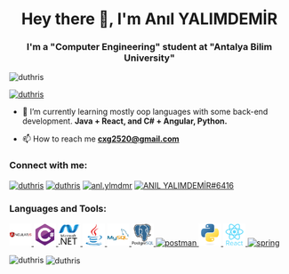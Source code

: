 <h1 align="center">Hey there 👋, I'm Anıl YALIMDEMİR</h1>
<h3 align="center">I'm a "Computer Engineering" student at "Antalya Bilim University"</h3>

<p align="left"> <img src="https://komarev.com/ghpvc/?username=duthris&label=Profile%20views&color=0e75b6&style=flat" alt="duthris" /> </p>

<p align="left"> <a href="https://github.com/ryo-ma/github-profile-trophy"><img src="https://github-profile-trophy.vercel.app/?username=duthris" alt="duthris" /></a> </p>

- 🌱 I’m currently learning mostly oop languages with some back-end development. **Java + React, and C# + Angular, Python.**

- 📫 How to reach me **cxg2520@gmail.com**

<h3 align="left">Connect with me:</h3>
<p align="left">
<a href="https://linkedin.com/in/duthris" target="blank"><img align="center" src="https://raw.githubusercontent.com/rahuldkjain/github-profile-readme-generator/neutral-icons/src/images/icons/Social/linked-in-alt.svg" alt="duthris" height="30" width="40" /></a>
<a href="https://fb.com/duthris" target="blank"><img align="center" src="https://raw.githubusercontent.com/rahuldkjain/github-profile-readme-generator/neutral-icons/src/images/icons/Social/facebook.svg" alt="duthris" height="30" width="40" /></a>
<a href="https://instagram.com/anl.ylmdmr" target="blank"><img align="center" src="https://raw.githubusercontent.com/rahuldkjain/github-profile-readme-generator/neutral-icons/src/images/icons/Social/instagram.svg" alt="anl.ylmdmr" height="30" width="40" /></a>
<a href="https://discord.gg/ANIL YALIMDEMİR#6416" target="blank"><img align="center" src="https://raw.githubusercontent.com/rahuldkjain/github-profile-readme-generator/neutral-icons/src/images/icons/Social/discord.svg" alt="ANIL YALIMDEMİR#6416" height="30" width="40" /></a>
</p>

<h3 align="left">Languages and Tools:</h3>
<p align="left"> <a href="https://angular.io" target="_blank"> <img src="https://raw.githubusercontent.com/devicons/devicon/master/icons/angularjs/angularjs-original-wordmark.svg" alt="angularjs" width="40" height="40"/> </a> <a href="https://www.w3schools.com/cs/" target="_blank"> <img src="https://raw.githubusercontent.com/devicons/devicon/master/icons/csharp/csharp-original.svg" alt="csharp" width="40" height="40"/> </a> <a href="https://dotnet.microsoft.com/" target="_blank"> <img src="https://raw.githubusercontent.com/devicons/devicon/master/icons/dot-net/dot-net-original-wordmark.svg" alt="dotnet" width="40" height="40"/> </a> <a href="https://www.java.com" target="_blank"> <img src="https://raw.githubusercontent.com/devicons/devicon/master/icons/java/java-original.svg" alt="java" width="40" height="40"/> </a> <a href="https://www.mysql.com/" target="_blank"> <img src="https://raw.githubusercontent.com/devicons/devicon/master/icons/mysql/mysql-original-wordmark.svg" alt="mysql" width="40" height="40"/> </a> <a href="https://www.postgresql.org" target="_blank"> <img src="https://raw.githubusercontent.com/devicons/devicon/master/icons/postgresql/postgresql-original-wordmark.svg" alt="postgresql" width="40" height="40"/> </a> <a href="https://postman.com" target="_blank"> <img src="https://www.vectorlogo.zone/logos/getpostman/getpostman-icon.svg" alt="postman" width="40" height="40"/> </a> <a href="https://www.python.org" target="_blank"> <img src="https://raw.githubusercontent.com/devicons/devicon/master/icons/python/python-original.svg" alt="python" width="40" height="40"/> </a> <a href="https://reactjs.org/" target="_blank"> <img src="https://raw.githubusercontent.com/devicons/devicon/master/icons/react/react-original-wordmark.svg" alt="react" width="40" height="40"/> </a> <a href="https://spring.io/" target="_blank"> <img src="https://www.vectorlogo.zone/logos/springio/springio-icon.svg" alt="spring" width="40" height="40"/> </a> </p>

<p><img align="left" src="https://github-readme-stats.vercel.app/api/top-langs?username=duthris&show_icons=true&locale=en&layout=compact" alt="duthris" /></p>

<p>&nbsp;<img align="center" src="https://github-readme-stats.vercel.app/api?username=duthris&show_icons=true&locale=en" alt="duthris" /></p>
